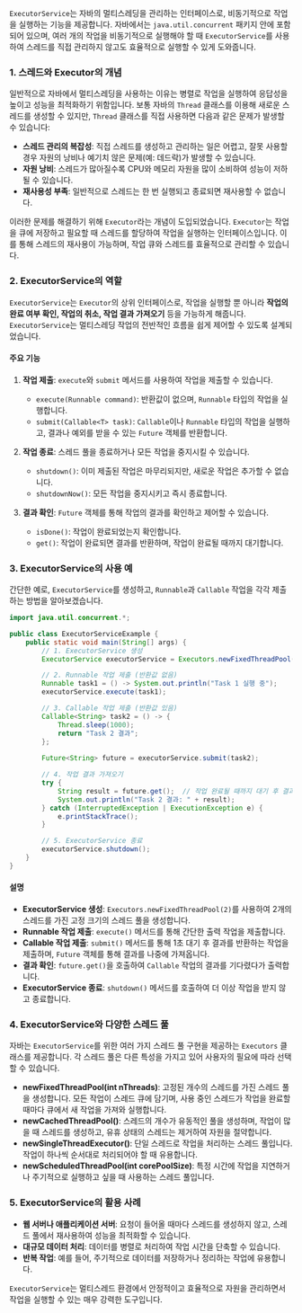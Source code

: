 `ExecutorService`는 자바의 멀티스레딩을 관리하는 인터페이스로, 비동기적으로 작업을 실행하는 기능을 제공합니다. 자바에서는 `java.util.concurrent` 패키지 안에 포함되어 있으며, 여러 개의 작업을 비동기적으로 실행해야 할 때 `ExecutorService`를 사용하여 스레드를 직접 관리하지 않고도 효율적으로 실행할 수 있게 도와줍니다.

### 1. 스레드와 Executor의 개념

일반적으로 자바에서 멀티스레딩을 사용하는 이유는 병렬로 작업을 실행하여 응답성을 높이고 성능을 최적화하기 위함입니다. 보통 자바의 `Thread` 클래스를 이용해 새로운 스레드를 생성할 수 있지만, `Thread` 클래스를 직접 사용하면 다음과 같은 문제가 발생할 수 있습니다:

- **스레드 관리의 복잡성**: 직접 스레드를 생성하고 관리하는 일은 어렵고, 잘못 사용할 경우 자원의 낭비나 예기치 않은 문제(예: 데드락)가 발생할 수 있습니다.
- **자원 낭비**: 스레드가 많아질수록 CPU와 메모리 자원을 많이 소비하여 성능이 저하될 수 있습니다.
- **재사용성 부족**: 일반적으로 스레드는 한 번 실행되고 종료되면 재사용할 수 없습니다.

이러한 문제를 해결하기 위해 `Executor`라는 개념이 도입되었습니다. `Executor`는 작업을 큐에 저장하고 필요할 때 스레드를 할당하여 작업을 실행하는 인터페이스입니다. 이를 통해 스레드의 재사용이 가능하며, 작업 큐와 스레드를 효율적으로 관리할 수 있습니다.

### 2. ExecutorService의 역할

`ExecutorService`는 `Executor`의 상위 인터페이스로, 작업을 실행할 뿐 아니라 **작업의 완료 여부 확인, 작업의 취소, 작업 결과 가져오기** 등을 가능하게 해줍니다. `ExecutorService`는 멀티스레딩 작업의 전반적인 흐름을 쉽게 제어할 수 있도록 설계되었습니다. 

#### 주요 기능

1. **작업 제출**: `execute`와 `submit` 메서드를 사용하여 작업을 제출할 수 있습니다.
   - `execute(Runnable command)`: 반환값이 없으며, `Runnable` 타입의 작업을 실행합니다.
   - `submit(Callable<T> task)`: `Callable`이나 `Runnable` 타입의 작업을 실행하고, 결과나 예외를 받을 수 있는 `Future` 객체를 반환합니다.

2. **작업 종료**: 스레드 풀을 종료하거나 모든 작업을 중지시킬 수 있습니다.
   - `shutdown()`: 이미 제출된 작업은 마무리되지만, 새로운 작업은 추가할 수 없습니다.
   - `shutdownNow()`: 모든 작업을 중지시키고 즉시 종료합니다.

3. **결과 확인**: `Future` 객체를 통해 작업의 결과를 확인하고 제어할 수 있습니다.
   - `isDone()`: 작업이 완료되었는지 확인합니다.
   - `get()`: 작업이 완료되면 결과를 반환하며, 작업이 완료될 때까지 대기합니다.

### 3. ExecutorService의 사용 예

간단한 예로, `ExecutorService`를 생성하고, `Runnable`과 `Callable` 작업을 각각 제출하는 방법을 알아보겠습니다.

```java
import java.util.concurrent.*;

public class ExecutorServiceExample {
    public static void main(String[] args) {
        // 1. ExecutorService 생성
        ExecutorService executorService = Executors.newFixedThreadPool(2);

        // 2. Runnable 작업 제출 (반환값 없음)
        Runnable task1 = () -> System.out.println("Task 1 실행 중");
        executorService.execute(task1);

        // 3. Callable 작업 제출 (반환값 있음)
        Callable<String> task2 = () -> {
            Thread.sleep(1000);
            return "Task 2 결과";
        };
        
        Future<String> future = executorService.submit(task2);

        // 4. 작업 결과 가져오기
        try {
            String result = future.get();  // 작업 완료될 때까지 대기 후 결과 가져옴
            System.out.println("Task 2 결과: " + result);
        } catch (InterruptedException | ExecutionException e) {
            e.printStackTrace();
        }

        // 5. ExecutorService 종료
        executorService.shutdown();
    }
}
```

#### 설명
- **ExecutorService 생성**: `Executors.newFixedThreadPool(2)`를 사용하여 2개의 스레드를 가진 고정 크기의 스레드 풀을 생성합니다.
- **Runnable 작업 제출**: `execute()` 메서드를 통해 간단한 출력 작업을 제출합니다.
- **Callable 작업 제출**: `submit()` 메서드를 통해 1초 대기 후 결과를 반환하는 작업을 제출하며, `Future` 객체를 통해 결과를 나중에 가져옵니다.
- **결과 확인**: `future.get()`을 호출하여 `Callable` 작업의 결과를 기다렸다가 출력합니다.
- **ExecutorService 종료**: `shutdown()` 메서드를 호출하여 더 이상 작업을 받지 않고 종료합니다.

### 4. ExecutorService와 다양한 스레드 풀

자바는 `ExecutorService`를 위한 여러 가지 스레드 풀 구현을 제공하는 `Executors` 클래스를 제공합니다. 각 스레드 풀은 다른 특성을 가지고 있어 사용자의 필요에 따라 선택할 수 있습니다.

- **newFixedThreadPool(int nThreads)**: 고정된 개수의 스레드를 가진 스레드 풀을 생성합니다. 모든 작업이 스레드 큐에 담기며, 사용 중인 스레드가 작업을 완료할 때마다 큐에서 새 작업을 가져와 실행합니다.
- **newCachedThreadPool()**: 스레드의 개수가 유동적인 풀을 생성하며, 작업이 많을 때 스레드를 생성하고, 유휴 상태의 스레드는 제거하여 자원을 절약합니다.
- **newSingleThreadExecutor()**: 단일 스레드로 작업을 처리하는 스레드 풀입니다. 작업이 하나씩 순서대로 처리되어야 할 때 유용합니다.
- **newScheduledThreadPool(int corePoolSize)**: 특정 시간에 작업을 지연하거나 주기적으로 실행하고 싶을 때 사용하는 스레드 풀입니다.

### 5. ExecutorService의 활용 사례

- **웹 서버나 애플리케이션 서버**: 요청이 들어올 때마다 스레드를 생성하지 않고, 스레드 풀에서 재사용하여 성능을 최적화할 수 있습니다.
- **대규모 데이터 처리**: 데이터를 병렬로 처리하여 작업 시간을 단축할 수 있습니다.
- **반복 작업**: 예를 들어, 주기적으로 데이터를 저장하거나 정리하는 작업에 유용합니다.

`ExecutorService`는 멀티스레드 환경에서 안정적이고 효율적으로 자원을 관리하면서 작업을 실행할 수 있는 매우 강력한 도구입니다.